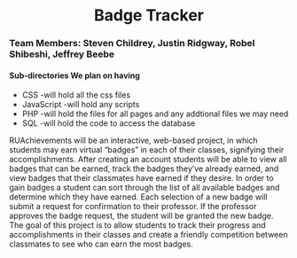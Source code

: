 <h1 align="center">Badge Tracker</h1>
<h3>Team Members: Steven Childrey, Justin Ridgway, Robel Shibeshi, Jeffrey Beebe</h3>
<h4>Sub-directories We plan on having</h4>
<ul>
  <li>CSS         -will hold all the css files</li>
  <li>JavaScript  -will hold any scripts</li> 
  <li>PHP         -will hold the files for all pages and any addtional files we may need</li>
  <li>SQL         -will hold the code to access the database</li>
</ul>
<p>RUAchievements will be an interactive, web-based project, in which students may earn
virtual “badges” in each of their classes, signifying their accomplishments.
After creating an account students will be able to view all badges that can be earned,
track the badges they’ve already earned, and view badges that their classmates have earned if
they desire.
In order to gain badges a student can sort through the list of all available badges and
determine which they have earned. Each selection of a new badge will submit a request for
confirmation to their professor. If the professor approves the badge request, the student will be
granted the new badge.
The goal of this project is to allow students to track their progress and accomplishments
in their classes and create a friendly competition between classmates to see who can earn the
most badges.</p>
